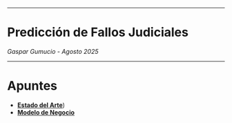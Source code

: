 ***
# Predicción de Fallos Judiciales

*Gaspar Gumucio - Agosto 2025*

***

# Apuntes

*   [**Estado del Arte**](https://github.com/gaspargu/Repositorio-Tesis/blob/main/Estado%20del%20Arte.pdf))
*   [**Modelo de Negocio**](https://github.com/gaspargu/Repositorio-Tesis/blob/main/Modelo%20de%20Negocio.pdf)
